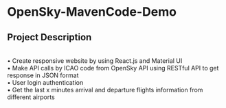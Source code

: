 # OpenSky-MavenCode-Demo
## Project Description
<br>
• Create responsive website by using React.js and Material UI
<br>
• Make API calls by ICAO code from OpenSky API using RESTful API to get response in JSON format
<br>
• User login authentication
<br>
• Get the last x minutes arrival and departure flights information from different airports
<br>


